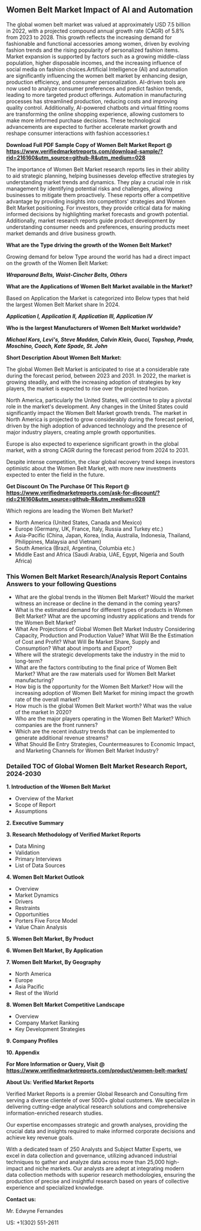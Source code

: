 <h2>Women Belt Market Impact of AI and Automation</h2>The global women belt market was valued at approximately USD 7.5 billion in 2022, with a projected compound annual growth rate (CAGR) of 5.8% from 2023 to 2028. This growth reflects the increasing demand for fashionable and functional accessories among women, driven by evolving fashion trends and the rising popularity of personalized fashion items. Market expansion is supported by factors such as a growing middle-class population, higher disposable incomes, and the increasing influence of social media on fashion choices.Artificial Intelligence (AI) and automation are significantly influencing the women belt market by enhancing design, production efficiency, and consumer personalization. AI-driven tools are now used to analyze consumer preferences and predict fashion trends, leading to more targeted product offerings. Automation in manufacturing processes has streamlined production, reducing costs and improving quality control. Additionally, AI-powered chatbots and virtual fitting rooms are transforming the online shopping experience, allowing customers to make more informed purchase decisions. These technological advancements are expected to further accelerate market growth and reshape consumer interactions with fashion accessories.t</p><p id="" class=""><strong>Download Full PDF Sample Copy of Women Belt Market Report @ <a href="https://www.verifiedmarketreports.com/download-sample/?rid=216160&utm_source=github-R&utm_medium=028" target="_blank">https://www.verifiedmarketreports.com/download-sample/?rid=216160&utm_source=github-R&utm_medium=028</a></strong></p><p>The importance of&nbsp;Women Belt Market research reports lies in their ability to aid strategic planning, helping businesses develop effective strategies by understanding market trends and dynamics. They play a crucial role in risk management by identifying potential risks and challenges, allowing businesses to mitigate them proactively. These reports offer a competitive advantage by providing insights into competitors' strategies and Women Belt Market positioning. For investors, they provide critical data for making informed decisions by highlighting market forecasts and growth potential. Additionally, market research reports guide product development by understanding consumer needs and preferences, ensuring products meet market demands and drive business growth.</p><p><strong>What are the&nbsp;Type driving the growth of the Women Belt Market?</strong></p><p id="" class="">Growing demand for below Type around the world has had a direct impact on the growth of the Women Belt Market:</p><em><strong>Wraparound Belts, Waist-Cincher Belts, Others</strong></em></p><strong>What are the&nbsp;Applications&nbsp;of Women Belt Market available in the Market?</strong></p><p id="" class="">Based on Application the Market is categorized into Below types that held the largest Women Belt Market share In 2024.</p><em><strong>Application I, Application II, Application III, Application IV</strong></em></p><strong>Who is the largest Manufacturers of Women Belt Market worldwide?</strong></p><p><em><strong>Michael Kors, Levi's, Steve Madden, Calvin Klein, Gucci, Topshop, Prada, Moschino, Coach, Kate Spade, St. John</strong></em></p><p id="" class=""><strong>Short Description About Women Belt Market:</strong></p><p>The global Women Belt Market is anticipated to rise at a considerable rate during the forecast period, between 2023 and 2031. In 2022, the market is growing steadily, and with the increasing adoption of strategies by key players, the market is expected to rise over the projected horizon.</p><p>North America, particularly the United States, will continue to play a pivotal role in the market's development. Any changes in the United States could significantly impact the Women Belt Market growth trends. The market in North America is projected to grow considerably during the forecast period, driven by the high adoption of advanced technology and the presence of major industry players, creating ample growth opportunities.</p><p>Europe is also expected to experience significant growth in the global market, with a strong CAGR during the forecast period from 2024 to 2031.</p><p>Despite intense competition, the clear global recovery trend keeps investors optimistic about the Women Belt Market, with more new investments expected to enter the field in the future.</p><p id="" class=""><strong>Get Discount On The Purchase Of This Report @ <a href="https://www.verifiedmarketreports.com/ask-for-discount/?rid=216160&utm_source=github-R&utm_medium=028" target="_blank">https://www.verifiedmarketreports.com/ask-for-discount/?rid=216160&utm_source=github-R&utm_medium=028</a></strong></p>Which regions are leading the Women Belt Market?</p><ul><li>North America (United States, Canada and Mexico)</li><li>Europe (Germany, UK, France, Italy, Russia and Turkey etc.)</li><li>Asia-Pacific (China, Japan, Korea, India, Australia, Indonesia, Thailand, Philippines, Malaysia and Vietnam)</li><li>South America (Brazil, Argentina, Columbia etc.)</li><li>Middle East and Africa (Saudi Arabia, UAE, Egypt, Nigeria and South Africa)</li></ul><h3 id="" class="">This Women Belt Market Research/Analysis Report Contains Answers to your following Questions</h3><ul><li>What are the global trends in the Women Belt Market? Would the market witness an increase or decline in the demand in the coming years?</li><li>What is the estimated demand for different types of products in Women Belt Market? What are the upcoming industry applications and trends for the Women Belt Market?</li><li>What Are Projections of Global Women Belt Market Industry Considering Capacity, Production and Production Value? What Will Be the Estimation of Cost and Profit? What Will Be Market Share, Supply and Consumption? What about imports and Export?</li><li>Where will the strategic developments take the industry in the mid to long-term?</li><li>What are the factors contributing to the final price of Women Belt Market? What are the raw materials used for Women Belt Market manufacturing?</li><li>How big is the opportunity for the Women Belt Market? How will the increasing adoption of Women Belt Market for mining impact the growth rate of the overall market?</li><li>How much is the global Women Belt Market worth? What was the value of the market In 2020?</li><li>Who are the major players operating in the Women Belt Market? Which companies are the front runners?</li><li>Which are the recent industry trends that can be implemented to generate additional revenue streams?</li><li>What Should Be Entry Strategies, Countermeasures to Economic Impact, and Marketing Channels for Women Belt Market Industry?</li></ul><h3 id="" class="">Detailed TOC of Global Women Belt Market Research Report, 2024-2030</h3><p id="" class=""><strong>1. Introduction of the Women Belt Market</strong></p><ul><li>Overview of the Market</li><li>Scope of Report</li><li>Assumptions</li></ul><p id="" class=""><strong>2. Executive Summary</strong></p><p id="" class=""><strong>3. Research Methodology of Verified Market Reports</strong></p><ul><li>Data Mining</li><li>Validation</li><li>Primary Interviews</li><li>List of Data Sources</li></ul><p id="" class=""><strong>4. Women Belt Market Outlook</strong></p><ul><li>Overview</li><li>Market Dynamics</li><li>Drivers</li><li>Restraints</li><li>Opportunities</li><li>Porters Five Force Model</li><li>Value Chain Analysis</li></ul><p id="" class=""><strong>5. Women Belt Market, By Product</strong></p><p id="" class=""><strong>6. Women Belt Market, By Application</strong></p><p id="" class=""><strong>7. Women Belt Market, By Geography</strong></p><ul><li>North America</li><li>Europe</li><li>Asia Pacific</li><li>Rest of the World</li></ul><p id="" class=""><strong>8. Women Belt Market Competitive Landscape</strong></p><ul><li>Overview</li><li>Company Market Ranking</li><li>Key Development Strategies</li></ul><p id="" class=""><strong>9. Company Profiles</strong></p><p id="" class=""><strong>10. Appendix</strong></p><p id="" class=""><strong>For More Information or Query, Visit @ <a href="https://www.verifiedmarketreports.com/product/women-belt-market/" target="_blank">https://www.verifiedmarketreports.com/product/women-belt-market/</a></strong></p><p id="" class=""><strong>About Us: Verified Market Reports</strong></p><p id="" class="">Verified Market Reports is a premier Global Research and Consulting firm serving a diverse clientele of over 5000+ global customers. We specialize in delivering cutting-edge analytical research solutions and comprehensive information-enriched research studies.</p><p id="" class="">Our expertise encompasses strategic and growth analyses, providing the crucial data and insights required to make informed corporate decisions and achieve key revenue goals.</p><p id="" class="">With a dedicated team of 250 Analysts and Subject Matter Experts, we excel in data collection and governance, utilizing advanced industrial techniques to gather and analyze data across more than 25,000 high-impact and niche markets. Our analysts are adept at integrating modern data collection methods with superior research methodologies, ensuring the production of precise and insightful research based on years of collective experience and specialized knowledge.</p><p id="" class=""><strong>Contact us:</strong></p><p id="" class="">Mr. Edwyne Fernandes</p><p id="" class="">US: +1(302) 551-2611</p>